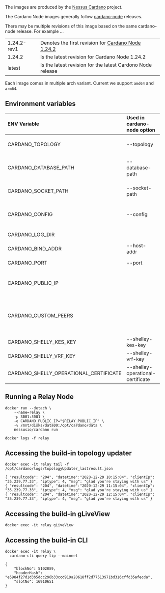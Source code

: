 
The images are produced by the [Nessus Cardano](https://github.com/tdiesler/nessus-cardano) project.

The Cardano Node images generally follow [cardano-node](https://github.com/input-output-hk/cardano-node) releases.

There may be multiple revisions of this image based on the same cardano-node release. For example ...

|              |                                                                                                                           |
|:-------------|:--------------------------------------------------------------------------------------------------------------------------|
| 1.24.2-rev1  | Denotes the first revision for [Cardano Node 1.24.2](https://github.com/input-output-hk/cardano-node/releases/tag/1.24.2) |
| 1.24.2       | Is the latest revision for Cardano Node 1.24.2 |
| latest       | Is the latest revision for the latest Cardono Node release |

Each image comes in multiple arch variant. Current we support `amd64` and `arm64`.

## Environment variables


| ENV Variable                           | Used in cardano-node option       |                                                     |
|:---------------------------------------|:----------------------------------|:----------------------------------------------------|
| CARDANO_TOPOLOGY                       | --topology                        | Path to a file describing the topology.             |
| CARDANO_DATABASE_PATH                  | --database-path                   | Directory where the state is stored                 |
| CARDANO_SOCKET_PATH                    | --socket-path                     | Path to a cardano-node socket                       |
| CARDANO_CONFIG                         | --config                          | Path to the node configuration file                 |
| CARDANO_LOG_DIR                        |                                   | Path to the log directory                           |
| CARDANO_BIND_ADDR                      | --host-addr                       | Network bind address                                |
| CARDANO_PORT                           | --port                            | The port number                                     |
| CARDANO_PUBLIC_IP                      |                                   | Public IP used by the topology updater              |
| CARDANO_CUSTOM_PEERS                   |                                   | List of custom peers added by the topology updater  |
| CARDANO_SHELLY_KES_KEY                 | --shelley-kes-key                 | Path to the KES key file                            |
| CARDANO_SHELLY_VRF_KEY                 | --shelley-vrf-key                 | Path to the VRF key file                            |
| CARDANO_SHELLY_OPERATIONAL_CERTIFICATE | --shelley-operational-certificate | Path to the operational certificate                 |

## Running a Relay Node

```
docker run --detach \
    --name=relay \
    -p 3001:3001 \
    -e CARDANO_PUBLIC_IP="$RELAY_PUBLIC_IP" \
    -v /mnt/disks/data00:/opt/cardano/data \
    nessusio/cardano run

docker logs -f relay
```

## Accessing the build-in topology updater

```
docker exec -it relay tail -f /opt/cardano/logs/topologyUpdater_lastresult.json

{ "resultcode": "204", "datetime":"2020-12-29 10:15:04", "clientIp": "35.239.77.33", "iptype": 4, "msg": "glad you're staying with us" }
{ "resultcode": "204", "datetime":"2020-12-29 11:15:04", "clientIp": "35.239.77.33", "iptype": 4, "msg": "glad you're staying with us" }
{ "resultcode": "204", "datetime":"2020-12-29 12:15:04", "clientIp": "35.239.77.33", "iptype": 4, "msg": "glad you're staying with us" }
```

## Accessing the build-in gLiveView

```
docker exec -it relay gLiveView
```

## Accessing the build-in CLI

```
docker exec -it relay \
  cardano-cli query tip --mainnet

{
    "blockNo": 5102089,
    "headerHash": "e5984f27d1d3b5dcc296b33ccd919a28618ff2d77513971bd316cffd35afecda",
    "slotNo": 16910651
}
```
